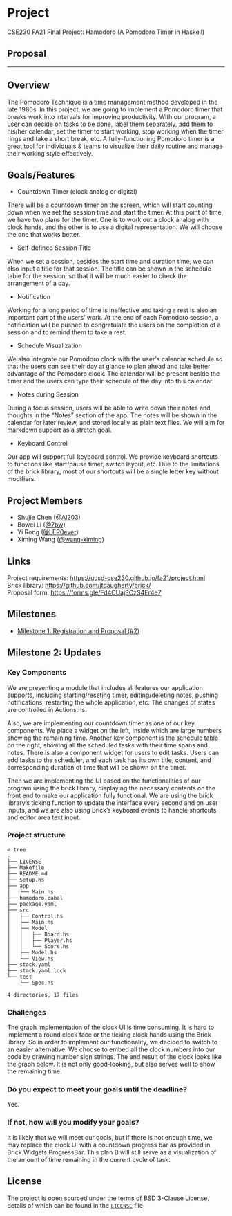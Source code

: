 # Project
CSE230 FA21 Final Project: Hamodoro (A Pomodoro Timer in Haskell)

## Proposal


---

## Overview

The Pomodoro Technique is a time management method developed in the late 1980s. In this project, we are going to implement a Pomodoro timer that breaks work into intervals for improving productivity. With our program, a user can decide on tasks to be done, label them separately, add them to his/her calendar, set the timer to start working, stop working when the timer rings and take a short break, etc. A fully-functioning Pomodoro timer is a great tool for individuals & teams to visualize their daily routine and manage their working style effectively.

## Goals/Features

+ Countdown Timer (clock analog or digital)

There will be a countdown timer on the screen, which will start counting down when we set the session time and start the timer. At this point of time, we have two plans for the timer. One is to work out a clock analog with clock hands, and the other is to use a digital representation. We will choose the one that works better.

+ Self-defined Session Title

When we set a session, besides the start time and duration time, we can also input a title for that session. The title can be shown in the schedule table for the session, so that it will be much easier to check the arrangement of a day.

+ Notification

Working for a long period of time is ineffective and taking a rest is also an important part of the users’ work. At the end of each Pomodoro session, a notification will be pushed to congratulate the users on the completion of a session and to remind them to take a rest. 
	
+ Schedule Visualization

We also integrate our Pomodoro clock with the user's calendar schedule so that the users can see their day at glance to plan ahead and take better advantage of the Pomodoro clock. The calendar will be present beside the timer and the users can type their schedule of the day into this calendar. 

+ Notes during Session

During a focus session, users will be able to write down their notes and thoughts in the “Notes” section of the app. The notes will be shown in the calendar for later review, and stored locally as plain text files. We will aim for markdown support as a stretch goal.  

+ Keyboard Control

Our app will support full keyboard control. We provide keyboard shortcuts to functions like start/pause timer, switch layout, etc.  Due to the limitations of the brick library, most of our shortcuts will be a single letter key without modifiers.


## Project Members

- Shujie Chen ([@Al203](https://github.com/Al203))
- Bowei Li ([@7bw](https://github.com/7bw))
- Yi Rong ([@LER0ever](https://github.com/LER0ever))
- Ximing Wang ([@wang-ximing](https://github.com/wang-ximing))

## Links
Project requirements: https://ucsd-cse230.github.io/fa21/project.html  
Brick library: https://github.com/jtdaugherty/brick/  
Proposal form: https://forms.gle/Fd4CUajSCzS4Er4e7  

## Milestones
- [Milestone 1: Registration and Proposal (#2)](https://github.com/CSE230-FA21-Team/Project/issues/2)

## Milestone 2: Updates

### Key Components

We are presenting a module that includes all features our application supports, including starting/reseting timer, editing/deleting notes, pushing notifications, restarting the whole application, etc. The changes of states are controlled in Actions.hs.

Also, we are implementing our countdown timer as one of our key components. We place a widget on the left, inside which are large numbers showing the remaining time. Another key component is the schedule table on the right, showing all the scheduled tasks with their time spans and notes. There is also a component widget for users to edit tasks. Users can add tasks to the scheduler, and each task has its own title, content, and corresponding duration of time that will be shown on the timer.

Then we are implementing the UI based on the functionalities of our program using the brick library, displaying the necessary contents on the front end to make our application fully functional. We are using the brick library’s ticking function to update the interface every second and on user inputs, and we are also using Brick’s keyboard events to handle shortcuts and editor area text input. 

### Project structure

```
∅ tree                           
.
├── LICENSE
├── Makefile
├── README.md
├── Setup.hs
├── app
│   └── Main.hs
├── hamodoro.cabal
├── package.yaml
├── src
│   ├── Control.hs
│   ├── Main.hs
│   ├── Model
│   │   ├── Board.hs
│   │   ├── Player.hs
│   │   └── Score.hs
│   ├── Model.hs
│   └── View.hs
├── stack.yaml
├── stack.yaml.lock
└── test
    └── Spec.hs

4 directories, 17 files
```

### Challenges

The graph implementation of the clock UI is time consuming. It is hard to implement a round clock face or the ticking clock hands using the Brick library. So in order to implement our functionality, we decided to switch to an easier alternative. We choose to embed all the clock numbers into our code by drawing number sign strings. The end result of the clock looks like the graph below. It is not only good-looking, but also serves well to show the remaining time.

### Do you expect to meet your goals until the deadline?

Yes.

### If not, how will you modify your goals?

It is likely that we will meet our goals, but if there is not enough time, we may replace the clock UI with a countdown progress bar as provided in Brick.Widgets.ProgressBar. This plan B will still serve as a visualization of the amount of time remaining in the current cycle of task. 


## License
The project is open sourced under the terms of BSD 3-Clause License, details of which can be found in the [`LICENSE`](LICENSE) file
